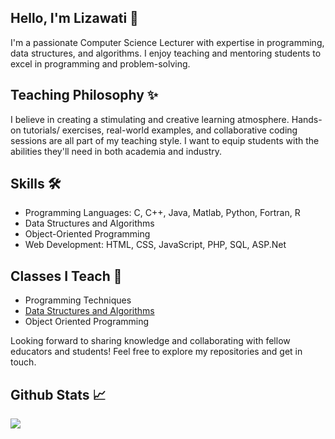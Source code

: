 ## Hello, I'm Lizawati 👋
I'm a passionate Computer Science Lecturer with expertise in programming, data structures, and algorithms. I enjoy teaching and mentoring students to excel in programming and problem-solving.

## Teaching Philosophy ✨
I believe in creating a stimulating and creative learning atmosphere. Hands-on tutorials/ exercises, real-world examples, and collaborative coding sessions are all part of my teaching style. I want to equip students with the abilities they'll need in both academia and industry.

## Skills 🛠️
- Programming Languages: C, C++, Java, Matlab, Python, Fortran, R
- Data Structures and Algorithms
- Object-Oriented Programming
- Web Development: HTML, CSS, JavaScript, PHP, SQL, ASP.Net

## Classes I Teach 📝
- Programming Techniques
- [Data Structures and Algorithms](https://github.com/jjn7702/SECJ2013-DSA)
- Object Oriented Programming

Looking forward to sharing knowledge and collaborating with fellow educators and students! Feel free to explore my repositories and get in touch.

## Github Stats 📈 
<div align="left"><img src="https://github-readme-stats.vercel.app/api?username=jjn7702&show_icons=true&count_private=true&hide_border=true" align="left" /></div>  
